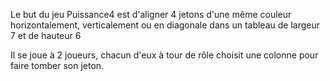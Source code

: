 Le but du jeu Puissance4 est d'aligner 4 jetons d'une même couleur horizontalement, verticalement ou en diagonale dans un tableau de largeur 7 et de hauteur 6

Il se joue à 2 joueurs, chacun d'eux à tour de rôle choisit une colonne pour faire tomber son jeton.
